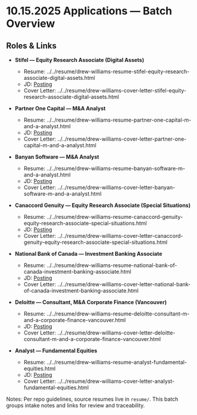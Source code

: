 # 10.15.2025 Applications — Batch Overview

## Roles & Links

- **Stifel — Equity Research Associate (Digital Assets)**
  - Resume: ../../resume/drew-williams-resume-stifel-equity-research-associate-digital-assets.html
  - JD: [Posting](https://join.stifel.com/jobs/8133?lang=en-us)
  - Cover Letter: ../../resume/drew-williams-cover-letter-stifel-equity-research-associate-digital-assets.html

- **Partner One Capital — M&A Analyst**
  - Resume: ../../resume/drew-williams-resume-partner-one-capital-m-and-a-analyst.html
  - JD: [Posting](https://apply.workable.com/partner-one-capital/j/9EBE821E68/)
  - Cover Letter: ../../resume/drew-williams-cover-letter-partner-one-capital-m-and-a-analyst.html

- **Banyan Software — M&A Analyst**
  - Resume: ../../resume/drew-williams-resume-banyan-software-m-and-a-analyst.html
  - JD: [Posting](https://job-boards.greenhouse.io/banyansoftware/jobs/4712040007)
  - Cover Letter: ../../resume/drew-williams-cover-letter-banyan-software-m-and-a-analyst.html

- **Canaccord Genuity — Equity Research Associate (Special Situations)**
  - Resume: ../../resume/drew-williams-resume-canaccord-genuity-equity-research-associate-special-situations.html
  - JD: [Posting](https://cgf.wd10.myworkdayjobs.com/en-US/CG/job/Toronto-ON/Equity-Research-Associate---Special-Situations_JR100416)
  - Cover Letter: ../../resume/drew-williams-cover-letter-canaccord-genuity-equity-research-associate-special-situations.html

- **National Bank of Canada — Investment Banking Associate**
  - Resume: ../../resume/drew-williams-resume-national-bank-of-canada-investment-banking-associate.html
  - JD: [Posting](https://emplois.bnc.ca/en_CA/careers/JobDetail/Ontario-Canada-70020-ASSOCIATE/27682)
  - Cover Letter: ../../resume/drew-williams-cover-letter-national-bank-of-canada-investment-banking-associate.html

- **Deloitte — Consultant, M&A Corporate Finance (Vancouver)**
  - Resume: ../../resume/drew-williams-resume-deloitte-consultant-m-and-a-corporate-finance-vancouver.html
  - JD: [Posting](https://careers.deloitte.ca/job/Vancouver%2C-BC-Consultant%2C-M&A-Corporate-Finance-BC-V7X-1P4/1325481600/)
  - Cover Letter: ../../resume/drew-williams-cover-letter-deloitte-consultant-m-and-a-corporate-finance-vancouver.html

- **Analyst — Fundamental Equities**
  - Resume: ../../resume/drew-williams-resume-analyst-fundamental-equities.html
  - JD: [Posting](https://www.eluta.ca/spl/analyst-fundamental-equities-49539b716b8077a15e172a4690a47a7a)
  - Cover Letter: ../../resume/drew-williams-cover-letter-analyst-fundamental-equities.html

Notes: Per repo guidelines, source resumes live in `resume/`. This batch groups intake notes and links for review and traceability.
